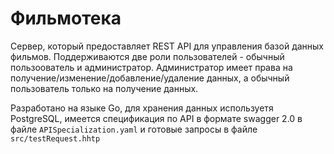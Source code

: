 # Фильмотека 
Сервер, который предоставляет REST API для управления базой данных фильмов. Поддерживаются две роли пользователей - обычный пользоователь и администратор. Администратор имеет права на получение/изменение/добавление/удаление данных, а обычный пользователь только на получение данных. 


Разработано на языке Go, для хранения данных используетя PostgreSQL, имеется спецификация по API в формате swagger 2.0 в файле `APISpecialization.yaml` и готовые запросы в файле `src/testRequest.hhtp` 
